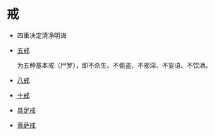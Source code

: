 # 戒

- 四重决定清净明诲

- [五戒](https://zh.wikipedia.org/zh-hans/五戒#cite_note-bjx-14)

  为五种基本戒（尸罗），即不杀生、不偷盗、不邪淫、不妄语、不饮酒。

- [八戒](https://zh.wikipedia.org/wiki/八關齋戒)

- [十戒](<https://zh.wikipedia.org/wiki/十戒_(佛教)>)

- [具足戒](https://zh.wikipedia.org/wiki/具足戒)

- [菩萨戒](https://zh.wikipedia.org/wiki/菩薩戒)
